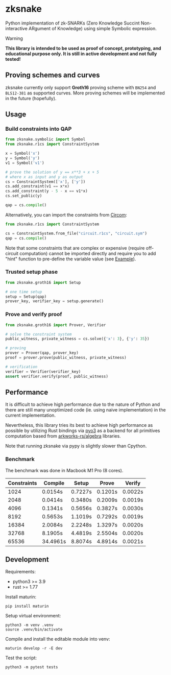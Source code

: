 # zksnake

Python implementation of zk-SNARKs (Zero Knowledge Succint Non-interactive ARgument of Knowledge) using simple Symbolic expression.

<!-- prettier-ignore-start -->
> [!WARNING] 
**This library is intended to be used as proof of concept, prototyping, and educational purpose only. It is still in active development and not fully tested!**
<!-- prettier-ignore-end -->

## Proving schemes and curves

zksnake currently only support **Groth16** proving scheme with `BN254` and `BLS12-381` as supported curves. More proving schemes will be implemented in the future (hopefully).

## Usage

### Build constraints into QAP

```python
from zksnake.symbolic import Symbol
from zksnake.r1cs import ConstraintSystem

x = Symbol('x')
y = Symbol('y')
v1 = Symbol('v1')

# prove the solution of y == x**3 + x + 5
# where x as input and y as output
cs = ConstraintSystem(['x'], ['y'])
cs.add_constraint(v1 == x*x)
cs.add_constraint(y - 5 - x == v1*x)
cs.set_public(y)

qap = cs.compile()
```

Alternatively, you can import the constraints from [Circom](https://github.com/iden3/circom):

```python
from zksnake.r1cs import ConstraintSystem

cs = ConstraintSystem.from_file("circuit.r1cs", "circuit.sym")
qap = cs.compile()
```

Note that some constraints that are complex or expensive (require off-circuit computation) cannot be imported directly and require you to add "hint" function to pre-define the variable value (see [Example](./examples/example_bitify_circom.py)).

### Trusted setup phase

```python
from zksnake.groth16 import Setup

# one time setup
setup = Setup(qap)
prover_key, verifier_key = setup.generate()
```

### Prove and verify proof

```python
from zksnake.groth16 import Prover, Verifier

# solve the constraint system
public_witness, private_witness = cs.solve({'x': 3}, {'y': 35})

# proving
prover = Prover(qap, prover_key)
proof = prover.prove(public_witness, private_witness)

# verification
verifier = Verifier(verifier_key)
assert verifier.verify(proof, public_witness)
```

## Performance

It is difficult to achieve high performance due to the nature of Python and there are still many unoptimized code (ie. using naive implementation) in the current implementation.

Nevertheless, this library tries its best to achieve high performance as possible by utilizing Rust bindings via [pyo3](https://github.com/PyO3/pyo3) as a backend for all primitives computation based from [arkworks-rs/algebra](https://github.com/arkworks-rs/algebra) libraries.

Note that running zksnake via pypy is slightly slower than Cpython.

### Benchmark

The benchmark was done in Macbook M1 Pro (8 cores).

| Constraints | Compile  | Setup   | Prove   | Verify  |
| ----------- | -------- | ------- | ------- | ------- |
| 1024        | 0.0154s  | 0.7227s | 0.1201s | 0.0022s |
| 2048        | 0.0414s  | 0.3480s | 0.2009s | 0.0019s |
| 4096        | 0.1341s  | 0.5656s | 0.3827s | 0.0030s |
| 8192        | 0.5653s  | 1.1019s | 0.7292s | 0.0019s |
| 16384       | 2.0084s  | 2.2248s | 1.3297s | 0.0020s |
| 32768       | 8.1905s  | 4.4819s | 2.5504s | 0.0020s |
| 65536       | 34.4961s | 8.8074s | 4.8914s | 0.0021s |

## Development

Requirements:

- python3 >= 3.9
- rust >= 1.77

Install maturin:

```
pip install maturin
```

Setup virtual environment:

```
python3 -m venv .venv
source .venv/bin/activate
```

Compile and install the editable module into venv:

```
maturin develop -r -E dev
```

Test the script:

```
python3 -m pytest tests
```
